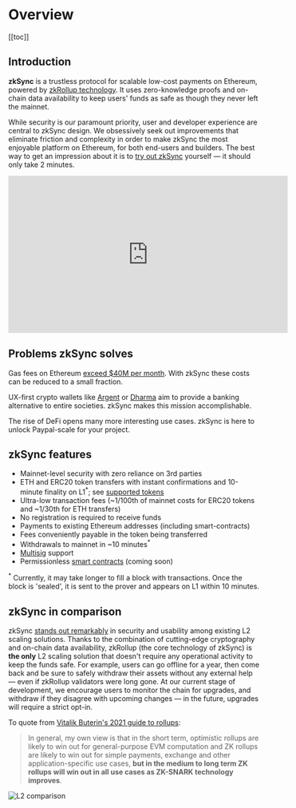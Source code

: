 # Overview

[[toc]]

## Introduction

**zkSync** is a trustless protocol for scalable low-cost payments on Ethereum, powered by
[zkRollup technology](/user-docs/tech.md#zk-rollup-architecture). It uses zero-knowledge proofs and on-chain data availability
to keep users' funds as safe as though they never left the mainnet.

While security is our paramount priority, user and developer experience are central to zkSync design. We obsessively
seek out improvements that eliminate friction and complexity in order to make zkSync the most enjoyable platform on
Ethereum, for both end-users and builders. The best way to get an impression about it is to
[try out zkSync](https://wallet.zksync.io) yourself — it should only take 2 minutes.

<!-- markdownlint-disable line-length -->
<iframe width="560" height="315" src="https://www.youtube.com/embed/el-9YYGN1nw" frameborder="0" allow="accelerometer; autoplay; encrypted-media; gyroscope; picture-in-picture" allowfullscreen></iframe>
<!-- markdownlint-enable line-length -->

## Problems zkSync solves

Gas fees on Ethereum [exceed \$40M per month](https://ethgasstation.info/). With zkSync these costs can be reduced to a
small fraction.

UX-first crypto wallets like [Argent](https://www.argent.xyz/) or [Dharma](https://www.dharma.io/) aim to provide a
banking alternative to entire societies. zkSync makes this mission accomplishable.

The rise of DeFi opens many more interesting use cases. zkSync is here to unlock Paypal-scale for your project.

## zkSync features

- Mainnet-level security with zero reliance on 3rd parties
- ETH and ERC20 token transfers with instant confirmations and 10-minute finality on L1<sup>\*</sup>; see
  [supported tokens](/user-docs/tokens.md#supported-tokens)
- Ultra-low transaction fees (~1/100th of mainnet costs for ERC20 tokens and ~1/30th for ETH transfers)
- No registration is required to receive funds
- Payments to existing Ethereum addresses (including smart-contracts)
- Fees conveniently payable in the token being transferred
- Withdrawals to mainnet in ~10 minutes<sup>\*</sup>
- [Multisig](https://tlu.tarilabs.com/cryptography/musig-schnorr-sig-scheme/The_MuSig_Schnorr_Signature_Scheme.html)
  support
- Permissionless [smart contracts](/user-docs/sc.md) (coming soon)

<span class="footnote"><sup>\*</sup> Currently, it may take longer to fill a block with transactions. Once the block is
'sealed', it is sent to the prover and appears on L1 within 10 minutes.</span>

<!-- - [Privacy](/user-docs/privacy.md) (coming soon). -->

<!-- ## What can I do with zkSync? -->
<!-- ADD HERE THE "PARTNER LIST" TABLE FROM NEW WEBSITE -->
<!-- WAITING UNTIL NEW WEBSITE IS LAUNCHED -->

## zkSync in comparison

zkSync
[stands out remarkably](https://medium.com/matter-labs/evaluating-ethereum-l2-scaling-solutions-a-comparison-framework-b6b2f410f955)
in security and usability among existing L2 scaling solutions. Thanks to the combination of cutting-edge cryptography
and on-chain data availability, zkRollup (the core technology of zkSync) is **the only** L2 scaling solution that
doesn't require any operational activity to keep the funds safe. For example, users can go offline for a year, then come
back and be sure to safely withdraw their assets without any external help — even if zkRollup validators were long gone.
At our current stage of development, we encourage users to monitor the chain for upgrades, and withdraw if they disagree
with upcoming changes — in the future, upgrades will require a strict opt-in.

To quote from [Vitalik Buterin's 2021 guide to rollups](https://vitalik.ca/general/2021/01/05/rollup.html):

> In general, my own view is that in the short term, optimistic rollups are likely to win out for general-purpose EVM
> computation and ZK rollups are likely to win out for simple payments, exchange and other application-specific use
> cases, **but in the medium to long term ZK rollups will win out in all use cases as ZK-SNARK technology improves**.

![L2 comparison](https://zksync.io/chart4.png)
